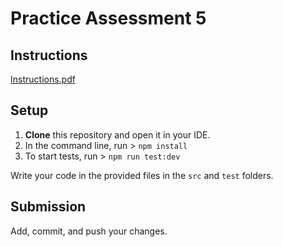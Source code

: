 # Practice Assessment 5

## Instructions
[Instructions.pdf](Instructions.pdf)

## Setup
1. **Clone** this repository and open it in your IDE.
2. In the command line, run > `npm install`
3. To start tests, run > `npm run test:dev`

Write your code in the provided files in the `src` and `test` folders.

## Submission
Add, commit, and push your changes.